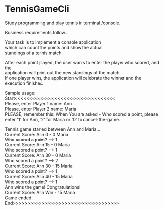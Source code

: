 # TennisGameCli
Study programming and play tennis in terminal /console.  
  
Business requirements follow...  
  
Your task is to implement a console application  
which can count the points and show the actual  
standings of a tennis match.  
  
After each point played, the user wants to enter the player who scored, and the  
application will print out the new standings of the match.  
If one player wins, the application will celebrate the winner and the execution finishes.  
  
Sample usage:  
Start<<<<<<<<<<<<<<<<<<<<<<<<<<<<<<<<<<<  
Please, enter Player 1 name: Ann  
Please, enter Player 2 name: Maria  
PLEASE, remember this: When You are asked - Who scored a point, please enter '1' for Ann, '2' for Maria or '0' to cancel-the-game.  
  
Tennis game started between Ann and Maria...  
Current Score: Ann 0 - 0 Maria  
Who scored a point? --> 1  
Current Score: Ann 15 - 0 Maria  
Who scored a point? --> 1  
Current Score: Ann 30 - 0 Maria  
Who scored a point? --> 2  
Current Score: Ann 30 - 15 Maria  
Who scored a point? --> 1  
Current Score: Ann 40 - 15 Maria  
Who scored a point? --> 1  
Ann wins the game! Congratulations!  
Current Score: Ann Win - 15 Maria  
Game ended.  
End>>>>>>>>>>>>>>>>>>>>>>>>>>>>>>>>>>>>>  
